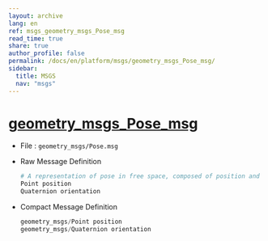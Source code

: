 ```yaml
---
layout: archive
lang: en
ref: msgs_geometry_msgs_Pose_msg
read_time: true
share: true
author_profile: false
permalink: /docs/en/platform/msgs/geometry_msgs_Pose_msg/
sidebar:
  title: MSGS
  nav: "msgs"
---
```


# [geometry_msgs_Pose_msg](#geometry-msgs-pose-msg)

- File : `geometry_msgs/Pose.msg`
- Raw Message Definition

  ```py
  # A representation of pose in free space, composed of position and orientation.
  Point position
  Quaternion orientation
  ```

- Compact Message Definition

  ```py
  geometry_msgs/Point position
  geometry_msgs/Quaternion orientation
  ```
